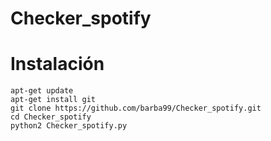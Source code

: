 # Checker_spotify

# Instalación
```
apt-get update
apt-get install git
git clone https://github.com/barba99/Checker_spotify.git
cd Checker_spotify
python2 Checker_spotify.py
```
